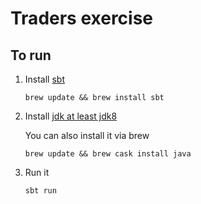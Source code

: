 # Traders exercise

## To run

1. Install [sbt](http://www.scala-sbt.org/0.13/docs/Installing-sbt-on-Mac.html)

    ```
    brew update && brew install sbt
    ```
   
2. Install [jdk at least jdk8](http://www.oracle.com/technetwork/java/javase/downloads/jdk8-downloads-2133151.html)
   
    You can also install it via brew
    ```
    brew update && brew cask install java
    ```
   
3. Run it

    ```
    sbt run
    ```
    